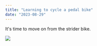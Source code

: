 ```yaml
---
title: "Learning to cycle a pedal bike"
date: "2023-08-29"
---
```


It's time to move on from the strider bike.

![](images/20230806_110105-461x1024.jpg)

